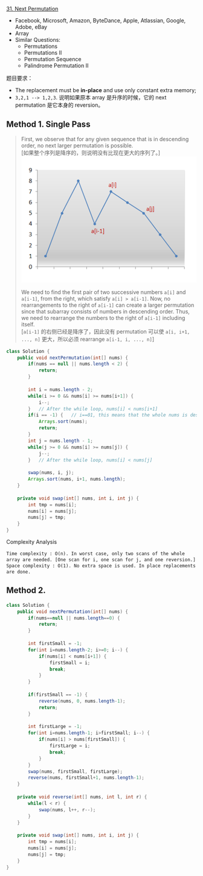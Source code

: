 [31. Next Permutation](https://leetcode.com/problems/next-permutation/)

* Facebook, Microsoft, Amazon, ByteDance, Apple, Atlassian, Google, Adobe, eBay
* Array
* Similar Questions:
    * Permutations
    * Permutations II
    * Permutation Sequence
    * Palindrome Permutation II

 
题目要求：           
* The replacement must be **in-place** and use only constant extra memory;
* `3,2,1 --> 1,2,3`. 说明如果原本 array 是升序的时候，它的 next permutation 是它本身的 reversion。

    
## Method 1. Single Pass
> First, we observe that for any given sequence that is in descending order, no next larger permutation is possible.            
> [如果整个序列是降序的，则说明没有比现在更大的序列了。]
> ![nums graph](images/31_nums_graph.png)
>
> We need to find the first pair of two successive numbers `a[i]` and `a[i-1]`, from the right, which satisfy `a[i] > a[i-1]`.
> Now, no rearrangements to the right of `a[i-1]` can create a larger permutation since that subarray consists of numbers in descending order.
> Thus, we need to rearrange the numbers to the right of `a[i-1]` including itself.         
> [`a[i-1]` 的右侧已经是降序了，因此没有 permutation 可以使 `a[i, i+1, ..., n]` 更大，所以必须 rearrange `a[i-1, i, ..., n]`]
```java 
class Solution {
    public void nextPermutation(int[] nums) {
        if(nums == null || nums.length < 2) {
            return;
        }
        
        int i = nums.length - 2;
        while(i >= 0 && nums[i] >= nums[i+1]) {
            i--;
        }   // After the while loop, nums[i] < nums[i+1]
        if(i == -1) {   // i==01, this means that the whole nums is descending order
            Arrays.sort(nums);
            return;
        }
        int j = nums.length - 1;
        while(j >= 0 && nums[i] >= nums[j]) {
            j--;
        }   // After the while loop, nums[i] < nums[j]
        
        swap(nums, i, j);
        Arrays.sort(nums, i+1, nums.length);
    }
    
    private void swap(int[] nums, int i, int j) {
        int tmp = nums[i];
        nums[i] = nums[j];
        nums[j] = tmp;
    }
}
```

Complexity Analysis

    Time complexity : O(n). In worst case, only two scans of the whole array are needed. [One scan for i, one scan for j, and one reversion.]
    Space complexity : O(1). No extra space is used. In place replacements are done.


## Method 2.
```java 
class Solution {
    public void nextPermutation(int[] nums) {
        if(nums==null || nums.length==0) {
            return;
        }
        
        int firstSmall = -1;
        for(int i=nums.length-2; i>=0; i--) {
            if(nums[i] < nums[i+1]) {
                firstSmall = i;
                break;
            }
        }
        
        if(firstSmall == -1) {
            reverse(nums, 0, nums.length-1);
            return;
        }
        
        int firstLarge = -1;
        for(int i=nums.length-1; i>firstSmall; i--) {
            if(nums[i] > nums[firstSmall]) {
                firstLarge = i;
                break;
            }
        }
        swap(nums, firstSmall, firstLarge);
        reverse(nums, firstSmall+1, nums.length-1);
    }
    
    private void reverse(int[] nums, int l, int r) {
        while(l < r) {
            swap(nums, l++, r--);
        }
    }
    
    private void swap(int[] nums, int i, int j) {
        int tmp = nums[i];
        nums[i] = nums[j];
        nums[j] = tmp;
    }
}
```
